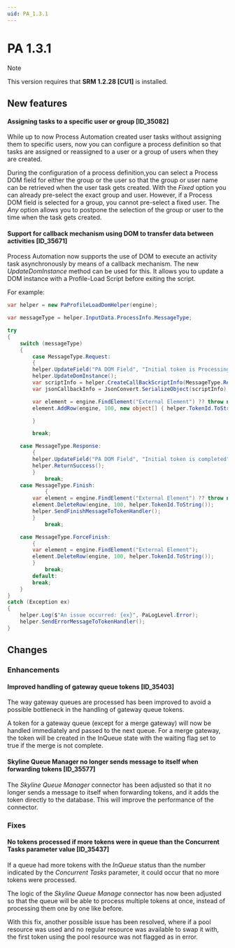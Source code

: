 ```yaml
---
uid: PA_1.3.1
---
```


# PA 1.3.1

> [!NOTE]
> This version requires that **SRM 1.2.28 [CU1]** is installed.

## New features

#### Assigning tasks to a specific user or group [ID_35082]

While up to now Process Automation created user tasks without assigning them to specific users, now you can configure a process definition so that tasks are assigned or reassigned to a user or a group of users when they are created.

During the configuration of a process definition,you can select a Process DOM field for either the group or the user so that the group or user name can be retrieved when the user task gets created. With the *Fixed* option you can already pre-select the exact group and user. However, if a Process DOM field is selected for a group, you cannot pre-select a fixed user. The *Any* option allows you to postpone the selection of the group or user to the time when the task gets created.

#### Support for callback mechanism using DOM to transfer data between activities [ID_35671]

Process Automation now supports the use of DOM to execute an activity task asynchronously by means of a callback mechanism. The new *UpdateDomInstance* method can be used for this. It allows you to update a DOM instance with a Profile-Load Script before exiting the script.

For example:

```csharp
var helper = new PaProfileLoadDomHelper(engine);

var messageType = helper.InputData.ProcessInfo.MessageType;

try
{
    switch (messageType)
    {
        case MessageType.Request:
        {
        helper.UpdateField("PA DOM Field", "Initial token is Processing");
        helper.UpdateDomInstance();
        var scriptInfo = helper.CreateCallBackScriptInfo(MessageType.Response);
        var jsonCallbackInfo = JsonConvert.SerializeObject(scriptInfo);

        var element = engine.FindElement("External Element") ?? throw new ElementNotFoundException("Failed to find element 'External Element'");
        element.AddRow(engine, 100, new object[] { helper.TokenId.ToString(), 1, jsonCallbackInfo });

        }

        break;

    case MessageType.Response:
        {
        helper.UpdateField("PA DOM Field", "Initial token is completed");
        helper.ReturnSuccess();
        }
            break;
    case MessageType.Finish:
            {
        var element = engine.FindElement("External Element") ?? throw new ElementNotFoundException("Failed to find element 'External Element'");
        element.DeleteRow(engine, 100, helper.TokenId.ToString());
        helper.SendFinishMessageToTokenHandler();
        }            
            break;

    case MessageType.ForceFinish:
        {
        var element = engine.FindElement("External Element");
        element.DeleteRow(engine, 100, helper.TokenId.ToString());
        }
            break;
        default:
        break;
    }
}
catch (Exception ex)
{
    helper.Log($"An issue occurred: {ex}", PaLogLevel.Error);
    helper.SendErrorMessageToTokenHandler();
}
```

## Changes

### Enhancements

#### Improved handling of gateway queue tokens [ID_35403]

The way gateway queues are processed has been improved to avoid a possible bottleneck in the handling of gateway queue tokens.

A token for a gateway queue (except for a merge gateway) will now be handled immediately and passed to the next queue. For a merge gateway, the token will be created in the InQueue state with the waiting flag set to true if the merge is not complete.

#### Skyline Queue Manager no longer sends message to itself when forwarding tokens [ID_35577]

The *Skyline Queue Manager* connector has been adjusted so that it no longer sends a message to itself when forwarding tokens, and it adds the token directly to the database. This will improve the performance of the connector.

### Fixes

#### No tokens processed if more tokens were in queue than the Concurrent Tasks parameter value [ID_35437]

If a queue had more tokens with the *InQueue* status than the number indicated by the *Concurrent Tasks* parameter, it could occur that no more tokens were processed.

The logic of the *Skyline Queue Manage* connector has now been adjusted so that the queue will be able to process multiple tokens at once, instead of processing them one by one like before.

With this fix, another possible issue has been resolved, where if a pool resource was used and no regular resource was available to swap it with, the first token using the pool resource was not flagged as in error.
